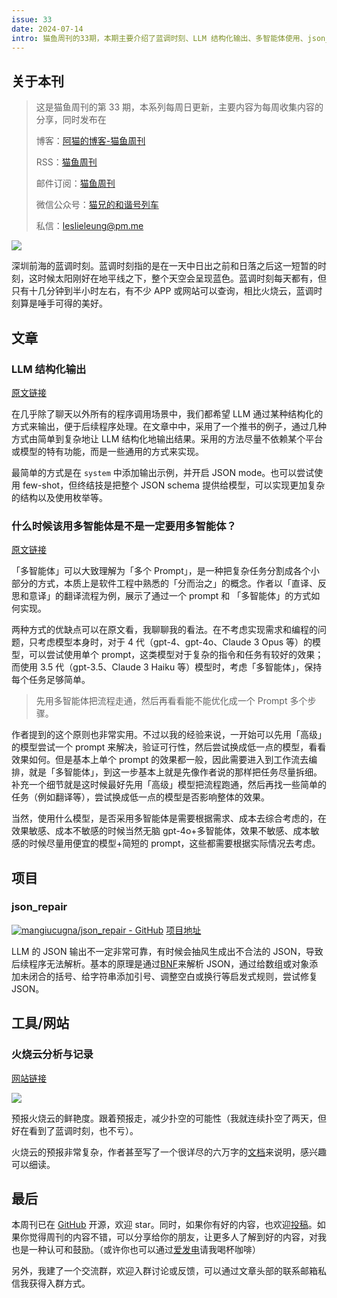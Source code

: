 ```yaml
---
issue: 33
date: 2024-07-14
intro: 猫鱼周刊的33期，本期主要介绍了蓝调时刻、LLM 结构化输出、多智能体使用、json_repair项目和火烧云分析网站。
---
```


## 关于本刊

> 这是猫鱼周刊的第 33 期，本系列每周日更新，主要内容为每周收集内容的分享，同时发布在
>
> 博客：[阿猫的博客-猫鱼周刊](https://ameow.xyz/categories/weekly)
>
> RSS：[猫鱼周刊](https://ameow.xyz/feed/categories/weekly.xml)
>
> 邮件订阅：[猫鱼周刊](https://quaily.com/ameow)
>
> 微信公众号：[猫兄的和谐号列车](http://img.ameow.xyz/202401141448662.png)
>
> 私信：[leslieleung@pm.me](mailto:leslieleung@pm.me)

![](https://img.ameow.xyz/202407141748505.jpg)

深圳前海的蓝调时刻。蓝调时刻指的是在一天中日出之前和日落之后这一短暂的时刻，这时候太阳刚好在地平线之下，整个天空会呈现蓝色。蓝调时刻每天都有，但只有十几分钟到半小时左右，有不少 APP 或网站可以查询，相比火烧云，蓝调时刻算是唾手可得的美好。

## 文章

### LLM 结构化输出

[原文链接](https://ameow.xyz/archives/llm-structural-output)

在几乎除了聊天以外所有的程序调用场景中，我们都希望 LLM 通过某种结构化的方式来输出，便于后续程序处理。在文章中中，采用了一个推书的例子，通过几种方式由简单到复杂地让 LLM 结构化地输出结果。采用的方法尽量不依赖某个平台或模型的特有功能，而是一些通用的方式来实现。

最简单的方式是在 `system` 中添加输出示例，并开启 JSON mode。也可以尝试使用 few-shot，但终结技是把整个 JSON schema 提供给模型，可以实现更加复杂的结构以及使用枚举等。

### 什么时候该用多智能体是不是一定要用多智能体？

[原文链接](https://baoyu.io/blog/ai/when-to-use-multi-agent-systems-or-cot)

「多智能体」可以大致理解为「多个 Prompt」，是一种把复杂任务分割成各个小部分的方式，本质上是软件工程中熟悉的「分而治之」的概念。作者以「直译、反思和意译」的翻译流程为例，展示了通过一个 prompt 和 「多智能体」的方式如何实现。

两种方式的优缺点可以在原文看，我聊聊我的看法。在不考虑实现需求和编程的问题，只考虑模型本身时，对于 4 代（gpt-4、gpt-4o、Claude 3 Opus 等）的模型，可以尝试使用单个 prompt，这类模型对于复杂的指令和任务有较好的效果；而使用 3.5 代（gpt-3.5、Claude 3 Haiku 等）模型时，考虑「多智能体」，保持每个任务足够简单。

> 先用多智能体把流程走通，然后再看看能不能优化成一个 Prompt 多个步骤。

作者提到的这个原则也非常实用。不过以我的经验来说，一开始可以先用「高级」的模型尝试一个 prompt 来解决，验证可行性，然后尝试换成低一点的模型，看看效果如何。但是基本上单个 prompt 的效果都一般，因此需要进入到工作流去编排，就是「多智能体」，到这一步基本上就是先像作者说的那样把任务尽量拆细。补充一个细节就是这时候最好先用「高级」模型把流程跑通，然后再找一些简单的任务（例如翻译等），尝试换成低一点的模型是否影响整体的效果。

当然，使用什么模型，是否采用多智能体是需要根据需求、成本去综合考虑的，在效果敏感、成本不敏感的时候当然无脑 gpt-4o+多智能体，效果不敏感、成本敏感的时候尽量用便宜的模型+简短的 prompt，这些都需要根据实际情况去考虑。

## 项目

### json_repair

[![mangiucugna/json_repair - GitHub](https://gh-card.dev/repos/mangiucugna/json_repair.svg)](https://github.com/mangiucugna/json_repair)
[项目地址](https://github.com/mangiucugna/json_repair)

LLM 的 JSON 输出不一定非常可靠，有时候会抽风生成出不合法的 JSON，导致后续程序无法解析。基本的原理是通过[BNF](https://en.wikipedia.org/wiki/Backus%E2%80%93Naur_form)来解析 JSON，通过给数组或对象添加未闭合的括号、给字符串添加引号、调整空白或换行等启发式规则，尝试修复 JSON。

## 工具/网站

### 火烧云分析与记录

[网站链接](https://sunsetbot.top/)

![](https://img.ameow.xyz/202407141809450.jpg)

预报火烧云的鲜艳度。跟着预报走，减少扑空的可能性（我就连续扑空了两天，但好在看到了蓝调时刻，也不亏）。

火烧云的预报非常复杂，作者甚至写了一个很详尽的六万字的[文档](https://docs.qq.com/doc/DWHdrTVRPR3RaT0VD)来说明，感兴趣可以细读。

## 最后

本周刊已在 [GitHub](https://github.com/LeslieLeung/cat-fish-weekly) 开源，欢迎 star。同时，如果你有好的内容，也欢迎[投稿](https://github.com/LeslieLeung/cat-fish-weekly/issues/new?assignees=LeslieLeung&labels=&projects=&template=recommendations.md)。如果你觉得周刊的内容不错，可以分享给你的朋友，让更多人了解到好的内容，对我也是一种认可和鼓励。（或许你也可以通过[爱发电](https://afdian.net/a/3verest)请我喝杯咖啡）

另外，我建了一个交流群，欢迎入群讨论或反馈，可以通过文章头部的联系邮箱私信我获得入群方式。
